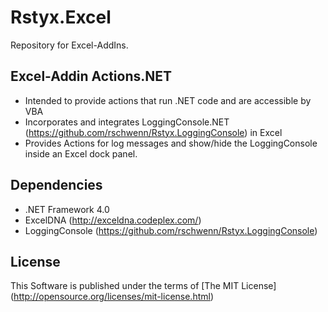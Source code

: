 Rstyx.Excel
===========

Repository for Excel-AddIns.


Excel-Addin Actions.NET
-----------------------
 - Intended to provide actions that run .NET code and are accessible by VBA
 - Incorporates and integrates LoggingConsole.NET (https://github.com/rschwenn/Rstyx.LoggingConsole) in Excel
 - Provides Actions for log messages and show/hide the LoggingConsole inside an Excel dock panel.

Dependencies
------------
 - .NET Framework 4.0
 - ExcelDNA (http://exceldna.codeplex.com/)
 - LoggingConsole (https://github.com/rschwenn/Rstyx.LoggingConsole)

License
-------
This Software is published under the terms of [The MIT License] (http://opensource.org/licenses/mit-license.html)
